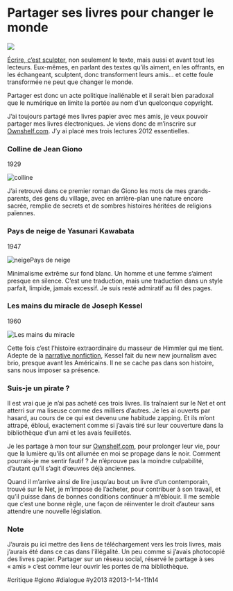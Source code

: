 # Partager ses livres pour changer le monde

![](_i/kessel.webp)

[Écrire, c’est sculpter](lecon-dhumilite-pour-auteurs-pretentieux.md), non seulement le texte, mais aussi et avant tout les lecteurs. Eux-mêmes, en parlant des textes qu’ils aiment, en les offrants, en les échangeant, sculptent, donc transforment leurs amis… et cette foule transformée ne peut que changer le monde.

Partager est donc un acte politique inaliénable et il serait bien paradoxal que le numérique en limite la portée au nom d’un quelconque copyright.

J’ai toujours partagé mes livres papier avec mes amis, je veux pouvoir partager mes livres électroniques. Je viens donc de m’inscrire sur [Ownshelf.com](http://ownshelf.com). J’y ai placé mes trois lectures 2012 essentielles.

### Colline de Jean Giono

1929

![colline](_i/colline.webp)

J’ai retrouvé dans ce premier roman de Giono les mots de mes grands-parents, des gens du village, avec en arrière-plan une nature encore sacrée, remplie de secrets et de sombres histoires héritées de religions païennes.

### Pays de neige de Yasunari Kawabata

1947

![neigePays de neige](_i/neige.webp)

Minimalisme extrême sur fond blanc. Un homme et une femme s’aiment presque en silence. C’est une traduction, mais une traduction dans un style parfait, limpide, jamais excessif. Je suis resté admiratif au fil des pages.

### Les mains du miracle de Joseph Kessel

1960

![Les mains du miracle](_i/kessel.webp)

Cette fois c’est l’histoire extraordinaire du masseur de Himmler qui me tient. Adepte de la [narrative nonfiction](../../2009/3/narrative-nonfiction.md), Kessel fait du new new journalism avec brio, presque avant les Américains. Il ne se cache pas dans son histoire, sans nous imposer sa présence.

### Suis-je un pirate ?

Il est vrai que je n’ai pas acheté ces trois livres. Ils traînaient sur le Net et ont atterri sur ma liseuse comme des milliers d’autres. Je les ai ouverts par hasard, au cours de ce qui est devenu une habitude zapping. Et ils m’ont attrapé, ébloui, exactement comme si j’avais tiré sur leur couverture dans la bibliothèque d’un ami et les avais feuilletés.

Je les partage à mon tour sur [Ownshelf.com](http://ownshelf.com), pour prolonger leur vie, pour que la lumière qu’ils ont allumée en moi se propage dans le noir. Comment pourrais-je me sentir fautif ? Je n’éprouve pas la moindre culpabilité, d’autant qu’il s’agit d’œuvres déjà anciennes.

Quand il m’arrive ainsi de lire jusqu’au bout un livre d’un contemporain, trouvé sur le Net, je m’impose de l’acheter, pour contribuer à son travail, et qu’il puisse dans de bonnes conditions continuer à m’éblouir. Il me semble que c’est une bonne règle, une façon de réinventer le droit d’auteur sans attendre une nouvelle législation.

### Note

J’aurais pu ici mettre des liens de téléchargement vers les trois livres, mais j’aurais été dans ce cas dans l’illégalité. Un peu comme si j’avais photocopié des livres papier. Partager sur un réseau social, réservé le partage à ses « amis » c’est comme leur ouvrir les portes de ma bibliothèque.

#critique #giono #dialogue #y2013 #2013-1-14-11h14
